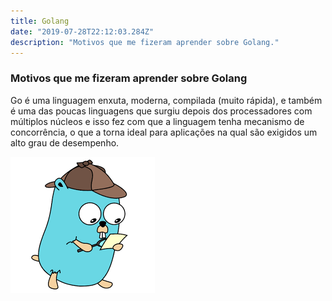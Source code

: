 ```yaml
---
title: Golang
date: "2019-07-28T22:12:03.284Z"
description: "Motivos que me fizeram aprender sobre Golang."
---
```


### Motivos que me fizeram aprender sobre Golang

Go é uma linguagem enxuta, moderna, compilada (muito rápida), e também é uma das poucas linguagens que surgiu depois dos processadores com múltiplos núcleos e isso fez com que a linguagem tenha mecanismo de concorrência, o que a torna ideal para aplicações na qual são exigidos um alto grau de desempenho.

![alt text](./img01.png)
